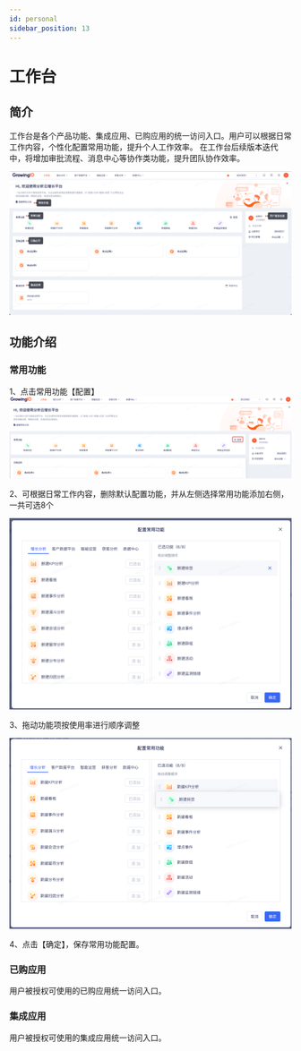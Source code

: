 ```yaml
---
id: personal
sidebar_position: 13
---
```


# 工作台

## 简介

工作台是各个产品功能、集成应用、已购应用的统一访问入口。用户可以根据日常工作内容，个性化配置常用功能，提升个人工作效率。
在工作台后续版本迭代中，将增加审批流程、消息中心等协作类功能，提升团队协作效率。

![图 6](/img/workbench_workbench.png)  


## 功能介绍

### 常用功能
1、点击常用功能【配置】
![image.png 1](/img/functions_workbench.png)  

2、可根据日常工作内容，删除默认配置功能，并从左侧选择常用功能添加右侧，一共可选8个

![图 4](/img/portal-dialog-functionconfig_workbench.png)  

3、拖动功能项按使用率进行顺序调整

![图 5](/img/portal0dialog-functionconfig-drag_workbench.png)  


4、点击【确定】，保存常用功能配置。

### 已购应用
用户被授权可使用的已购应用统一访问入口。

### 集成应用
用户被授权可使用的集成应用统一访问入口。

